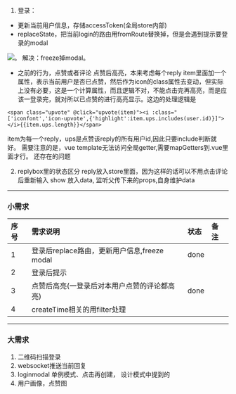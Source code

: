 1. 登录：
- 更新当前用户信息，存储accessToken(全局store内部)   
- replaceState，把当前login的路由用fromRoute替换掉，但是会遇到提示要登录的modal

![](http://p1.bqimg.com/567571/360881e33b5d0aa1.png)。
解决：freeze掉modal。
- 之前的行为，点赞或者评论 
点赞后高亮，本来考虑每个reply item里面加一个属性，表示当前用户是否已点赞，然后作为icon的class属性去变动，但实际上没有必要，这是一个计算属性，而且逻辑不对，不能点击完再高亮，而是应该一登录完，就对所以已点赞的进行高亮显示。这边的处理逻辑是
```
<span class="upvote" @click="upvote(item)"><i :class="['iconfont','icon-upvote',{'highlight':item.ups.includes(user.id)}]"></i>{{item.ups.length}}</span>
```
item为每一个reply，ups是点赞该reply的所有用户id,因此只要include判断就好。
需要注意的是，vue template无法访问全局getter,需要mapGetters到.vue里面才行。
还存在的问题

2. replybox里的状态区分
reply放入store里面，因为这样的话可以不用点击评论后重新输入
show 放入data, 监听父传下来的props,自身维护data

---
### 小需求
| 序号| 需求说明 | 状态 | 备注 |
| :---|:---------|:-----|:------| 
|  1  |登录后replace路由，更新用户信息,freeze modal| done | |
|  2  |登录后提示|  | |
|  3  |点赞后高亮(一登录后对本用户点赞的评论都高亮)|  done | |
|  4  |createTime相关的用filter处理|   | |


---
### 大需求
1. 二维码扫描登录
2. websocket推送当前回复
3. loginmodal 单例模式、点击再创建， 设计模式中提到的
4. 用户画像，点赞图